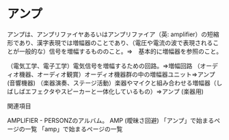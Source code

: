 # アンプ

アンプは、アンプリファイヤあるいはアンプリファイア（英: amplifier）の短縮形であり、漢字表現では増幅器のことであり、（電圧や電流の波で表現されることが一般的な）信号を増幅するもののこと。⇒　基本的に増幅器を参照のこと。

（電気工学、電子工学）電気信号を増幅するための回路。⇒増幅回路
（オーディオ機器、オーディオ観賞）オーディオ機器群の中の増幅器ユニット⇒アンプ (音響機器)
（楽器演奏、ステージ活動）楽器やマイクと組み合わせる増幅器（しばしばエフェクタやスピーカーと一体化しているもの）⇒アンプ (楽器用)

関連項目

AMPLIFIER - PERSONZのアルバム。
AMP (曖昧さ回避)
「アンプ」で始まるページの一覧
「amp」で始まるページの一覧
